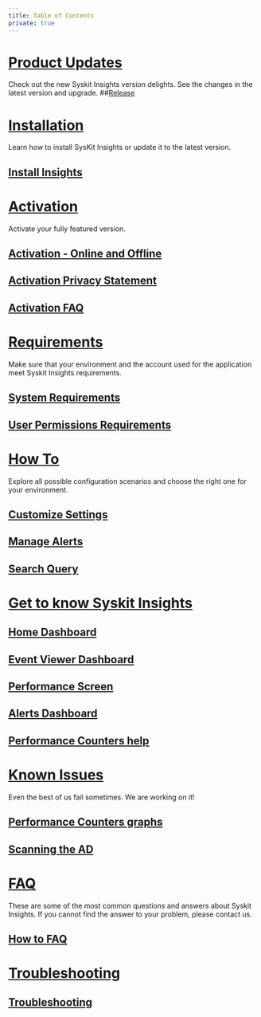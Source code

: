 ```yaml
---
title: Table of Contents
private: true
---
```


# [Product Updates](product-updates)
Check out the new Syskit Insights version delights. See the changes in the latest version and upgrade. 
##[Release](release1.md)

# [Installation](installation)
Learn how to install SysKit Insights or update it to the latest version. 
## [Install Insights](install-insights.md)

# [Activation](activation)
Activate your fully featured version.
## [Activation - Online and Offline](online-offline-activation.md)
## [Activation Privacy Statement](activation-privacy-statement.md)
## [Activation FAQ](activation-faq.md)

# [Requirements](requirements)
Make sure that your environment and the account used for the application meet Syskit Insights requirements.
## [System Requirements](system-requirements.md)
## [User Permissions Requirements](user-permissions-requirements.md)

# [How To](how-to)
Explore all possible configuration scenarios and choose the right one for your environment.
## [Customize Settings](customize-settings.md)
## [Manage Alerts](manage-alerts.md)
## [Search Query](search-query.md)

# [Get to know Syskit Insights](get-to-know-insights)
## [Home Dashboard](insights-home.md)
## [Event Viewer Dashboard](event-viewer.md)
## [Performance Screen](performance-screen.md)
## [Alerts Dashboard](insights-alerts.md)
## [Performance Counters help](performance-counters.md)

# [Known Issues](known-issues)
Even the best of us fail sometimes. We are working on it! 
## [Performance Counters graphs](performance-counters-laptop-sleeping.md)
## [Scanning the AD](scan-ad-server-number.md)

# [FAQ](faq)
These are some of the most common questions and answers about Syskit Insights. If you cannot find the answer to your problem, please contact us.
## [How to FAQ](how-to-faq.md)

# [Troubleshooting](troubleshooting)
## [Troubleshooting](troubleshooting.md)

